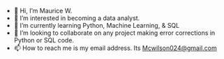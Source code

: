 - 👋 Hi, I’m Maurice W.
- 👀 I’m interested in becoming a data analyst.
- 🌱 I’m currently learning Python, Machine Learning, & SQL
- 💞️ I’m looking to collaborate on any project making error corrections in Python or SQL code.
- 📫 How to reach me is my email address. Its Mcwilson024@gmail.com

<!---
Mcwilson024/Mcwilson024 is a ✨ special ✨ repository because its `README.md` (this file) appears on your GitHub profile.
You can click the Preview link to take a look at your changes.
--->
